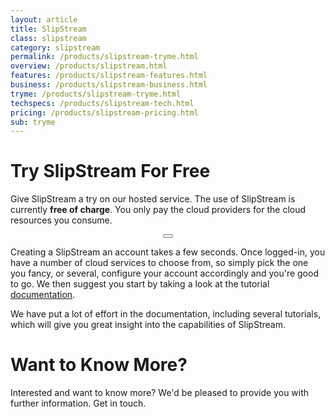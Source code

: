 ```yaml
---
layout: article
title: SlipStream
class: slipstream
category: slipstream
permalink: /products/slipstream-tryme.html
overview: /products/slipstream.html
features: /products/slipstream-features.html
business: /products/slipstream-business.html
tryme: /products/slipstream-tryme.html
techspecs: /products/slipstream-tech.html
pricing: /products/slipstream-pricing.html
sub: tryme
---
```


Try SlipStream For Free
======

Give SlipStream a try on our hosted service. The use of SlipStream is currently **free of charge**.  You only pay the cloud providers for the cloud resources you consume.

<p align="center">
<button type="button" class="create-account" onclick="location='https://slipstream.sixsq.com';">
</button>
</p>


Creating a SlipStream an account takes a few seconds. Once logged-in, you have a number of cloud services to choose from, so simply pick the one you fancy, or several, configure your account accordingly and you're good to go. We then suggest you start by taking a look at the tutorial [documentation](https://slipstream.sixsq.com/documentation). 

We have put a lot of effort in the documentation, including several tutorials, which will give you great insight into the capabilities of SlipStream.

Want to Know More?
====

Interested and want to know more? We'd be pleased to provide you with further information. Get in touch.

<span class='contact-us-placeholder'></span>

